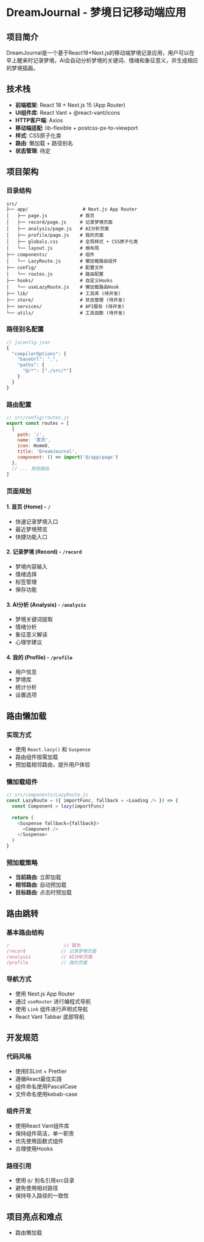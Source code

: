 # DreamJournal - 梦境日记移动端应用

## 项目简介

DreamJournal是一个基于React18+Next.js的移动端梦境记录应用，用户可以在早上醒来时记录梦境，AI会自动分析梦境的关键词、情绪和象征意义，并生成相应的梦境插画。

## 技术栈

- **前端框架**: React 18 + Next.js 15 (App Router)
- **UI组件库**: React Vant + @react-vant/icons
- **HTTP客户端**: Axios
- **移动端适配**: lib-flexible + postcss-px-to-viewport
- **样式**: CSS原子化类
- **路由**: 懒加载 + 路径别名
- **状态管理**: 待定

## 项目架构

### 目录结构

```
src/
├── app/                    # Next.js App Router
│   ├── page.js            # 首页
│   ├── record/page.js     # 记录梦境页面
│   ├── analysis/page.js   # AI分析页面
│   ├── profile/page.js    # 我的页面
│   ├── globals.css        # 全局样式 + CSS原子化类
│   └── layout.js          # 根布局
├── components/            # 组件
│   └── LazyRoute.js       # 懒加载路由组件
├── config/                # 配置文件
│   └── routes.js          # 路由配置
├── hooks/                 # 自定义Hooks
│   └── useLazyRoute.js    # 懒加载路由Hook
├── lib/                   # 工具库 (待开发)
├── store/                 # 状态管理 (待开发)
├── services/              # API服务 (待开发)
└── utils/                 # 工具函数 (待开发)
```

### 路径别名配置

```javascript
// jsconfig.json
{
  "compilerOptions": {
    "baseUrl": ".",
    "paths": {
      "@/*": ["./src/*"]
    }
  }
}
```

### 路由配置

```javascript
// src/config/routes.js
export const routes = [
  {
    path: '/',
    name: '首页',
    icon: HomeO,
    title: 'DreamJournal',
    component: () => import('@/app/page')
  },
  // ... 其他路由
]
```

### 页面规划

#### 1. 首页 (Home) - `/`
- 快速记录梦境入口
- 最近梦境预览
- 快捷功能入口

#### 2. 记录梦境 (Record) - `/record`
- 梦境内容输入
- 情绪选择
- 标签管理
- 保存功能

#### 3. AI分析 (Analysis) - `/analysis`
- 梦境关键词提取
- 情绪分析
- 象征意义解读
- 心理学建议

#### 4. 我的 (Profile) - `/profile`
- 用户信息
- 梦境库
- 统计分析
- 设置选项

## 路由懒加载

### 实现方式
- 使用 `React.lazy()` 和 `Suspense`
- 路由组件按需加载
- 预加载相邻路由，提升用户体验

### 懒加载组件
```javascript
// src/components/LazyRoute.js
const LazyRoute = ({ importFunc, fallback = <Loading /> }) => {
  const Component = lazy(importFunc)
  
  return (
    <Suspense fallback={fallback}>
      <Component />
    </Suspense>
  )
}
```

### 预加载策略
- **当前路由**: 立即加载
- **相邻路由**: 自动预加载
- **目标路由**: 点击时预加载

## 路由跳转

### 基本路由结构
```javascript
/                    // 首页
/record             // 记录梦境页面
/analysis           // AI分析页面
/profile            // 我的页面
```

### 导航方式
- 使用 Next.js App Router
- 通过 `useRouter` 进行编程式导航
- 使用 `Link` 组件进行声明式导航
- React Vant Tabbar 底部导航

## 开发规范

### 代码风格
- 使用ESLint + Prettier
- 遵循React最佳实践
- 组件命名使用PascalCase
- 文件命名使用kebab-case

### 组件开发
- 使用React Vant组件库
- 保持组件简洁，单一职责
- 优先使用函数式组件
- 合理使用Hooks

### 路径引用
- 使用 `@/` 别名引用src目录
- 避免使用相对路径
- 保持导入路径的一致性

## 项目亮点和难点
- 路由懒加载

